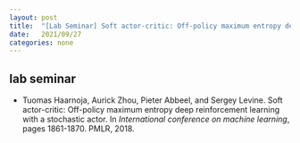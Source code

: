 ```yaml
---
layout: post
title:  "[Lab Seminar] Soft actor-critic: Off-policy maximum entropy deep reinforcement learning with a stochastic actor. "
date:   2021/09/27
categories: none
---
```



 
 



<h2>lab seminar</h2>
<!-- BEGIN BIBLIOGRAPHY references -->
<!--
    DO NOT MODIFY THIS BIBLIOGRAPHY BY HAND!  IT IS MAINTAINED AUTOMATICALLY!
    YOUR CHANGES WILL BE LOST THE NEXT TIME IT IS UPDATED!
--> 
<!-- Generated by: /home/yschoe/nn/tex/bib2html/bib2html -d references bib2html.aux bib2html.tmp -->
<UL>

<!-- Authors: Haarnoja Tuomas and Zhou Aurick and Abbeel Pieter and Levine
  Sergey -->
<LI><A NAME="haarnoja2018soft">Tuomas</A> Haarnoja,
  Aurick Zhou, Pieter Abbeel, and Sergey Levine.
Soft actor-critic: Off-policy maximum entropy deep reinforcement learning with
  a stochastic actor.
In <CITE>International conference on machine learning</CITE>, pages 1861-1870.
  PMLR, 2018.

</LI></UL>

<!-- END BIBLIOGRAPHY references -->


 

